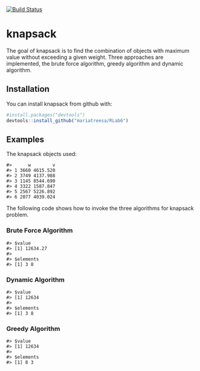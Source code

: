 [![Build Status](https://travis-ci.org/mariatreesa/RLab6.svg?branch=master)](https://travis-ci.org/mariatreesa/RLab6)


<!-- README.md is generated from README.Rmd. Please edit that file -->
knapsack
========

The goal of knapsack is to find the combination of objects with maximum value without exceeding a given weight. Three approaches are implemented, the brute force algorithm, greedy algorithm and dynamic algorithm.

Installation
------------

You can install knapsack from github with:

``` r
#install.packages("devtools")
devtools::install_github("mariatreesa/RLab6")
```

Examples
--------

The knapsack objects used:

    #>      w        v
    #> 1 3660 4615.520
    #> 2 3749 4137.988
    #> 3 1145 8544.690
    #> 4 3322 1587.847
    #> 5 2567 5226.892
    #> 6 2077 4039.024

The following code shows how to invoke the three algorithms for knapsack problem.

### Brute Force Algorithm

    #> $value
    #> [1] 12634.27
    #> 
    #> $elements
    #> [1] 3 8

### Dynamic Algorithm

    #> $value
    #> [1] 12634
    #> 
    #> $elements
    #> [1] 3 8

### Greedy Algorithm

    #> $value
    #> [1] 12634
    #> 
    #> $elements
    #> [1] 8 3

